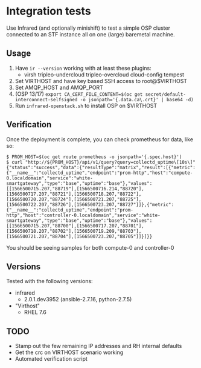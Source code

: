# Integration tests

Use Infrared (and optionally minishift) to test a simple OSP cluster connected
to an STF instance all on one (large) baremetal machine.

## Usage

1. Have `ir --version` working with at least these plugins: 
    * virsh tripleo-undercloud tripleo-overcloud cloud-config tempest
1. Set VIRTHOST and have key based SSH access to root@$VIRTHOST
1. Set AMQP_HOST and AMQP_PORT
1. (OSP 13/17) `export CA_CERT_FILE_CONTENT=$(oc get secret/default-interconnect-selfsigned -o jsonpath='{.data.ca\.crt}' | base64 -d)`
1. Run `infrared-openstack.sh` to install OSP on $VIRTHOST

## Verification

Once the deployment is complete, you can check prometheus for data, like so:

```shells
$ PROM_HOST=$(oc get route prometheus -o jsonpath='{.spec.host}')
$ curl "http://${PROM_HOST}/api/v1/query?query=collectd_uptime\[10s\]"
{"status":"success","data":{"resultType":"matrix","result":[{"metric":{"__name__":"collectd_uptime","endpoint":"prom-http","host":"compute-0.localdomain","service":"white-smartgateway","type":"base","uptime":"base"},"values":[[1566500715.207,"88719"],[1566500716.214,"88720"],[1566500717.207,"88721"],[1566500718.207,"88722"],[1566500720.207,"88724"],[1566500721.207,"88725"],[1566500722.207,"88726"],[1566500723.207,"88727"]]},{"metric":{"__name__":"collectd_uptime","endpoint":"prom-http","host":"controller-0.localdomain","service":"white-smartgateway","type":"base","uptime":"base"},"values":[[1566500715.207,"88700"],[1566500717.207,"88701"],[1566500718.207,"88702"],[1566500719.209,"88703"],[1566500721.207,"88704"],[1566500723.207,"88705"]]}]}}
```

You should be seeing samples for both compute-0 and controller-0

## Versions

Tested with the following versions:

* infrared
  * 2.0.1.dev3952 (ansible-2.7.16, python-2.7.5)
* "Virthost"
  * RHEL 7.6

## TODO
* Stamp out the few remaining IP addresses and RH internal defaults
* Get the crc on VIRTHOST scenario working
* Automated verification script
